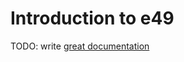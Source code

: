 # Introduction to e49

TODO: write [great documentation](http://jacobian.org/writing/what-to-write/)
